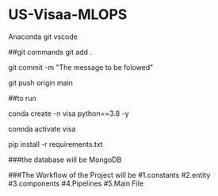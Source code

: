 # US-Visaa-MLOPS

Anaconda 
git 
vscode

##git commands
git add .

git commit -m "The message to be folowed"

git push origin main

##to run 

conda create -n visa python==3.8 -y

connda activate visa

pip install -r requirements.txt 

###the database will be MongoDB


###The Workflow of the Project will be
#1.constants
#2.entity
#3.components
#4.Pipelines
#5.Main File 